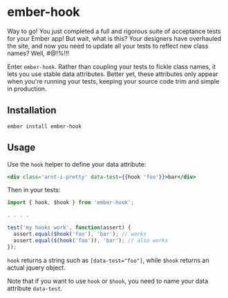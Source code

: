 # ember-hook

Way to go! You just completed a full and rigorous suite of acceptance tests for your Ember app! But wait, what is this? Your designers have overhauled the site, and now you need to update all your tests to reflect new class names? Well, #@!%!!!

Enter `ember-hook`. Rather than coupling your tests to fickle class names, it lets you use stable data attributes. Better yet, these attributes only appear when you're running your tests, keeping your source code trim and simple in production.

## Installation

`ember install ember-hook`

## Usage

Use the `hook` helper to define your data attribute:

```hbs
<div class='arnt-i-pretty' data-test={{hook 'foo'}}>bar</div>
```

Then in your tests:

```js
import { hook, $hook } from 'ember-hook';

. . . .

test('my hooks work', function(assert) {
  assert.equal($hook('foo'), 'bar'); // works
  assert.equal($(hook('foo')), 'bar'); // also works
});
```

`hook` returns a string such as `[data-test="foo"]`, while `$hook` returns an actual jquery object.

Note that if you want to use `hook` or `$hook`, you need to name your data attribute `data-test`.
